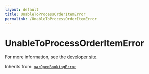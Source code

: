 ```yaml
---
layout: default
title: UnableToProcessOrderItemError
permalink: /UnableToProcessOrderItemError
---
```


# UnableToProcessOrderItemError


For more information, see the [developer site](https://developer.openactive.io/data-model/types/unabletoprocessorderitemerror).

Inherits from: [`oa:OpenBookingError`](https://openactive.io/OpenBookingError)
